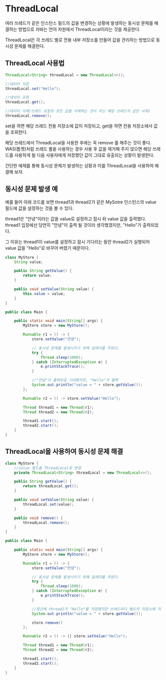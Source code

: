 # ThreadLocal

여러 쓰레드가 같은 인스턴스 필드의 값을 변경하는 상황에 발생하는 동시성 문제를 해결하는 방법으로 자바는 언어 차원에서 ThreadLocal이라는 것을 제공한다.

ThreadLocal은 각 쓰레드 별로 전용 내부 저장소를 만들어 값을 관리하는 방법으로 동시성 문제를 해결한다.

## ThreadLocal 사용법
```java
ThreadLocal<String> threadLocal = new ThreadLocal<>();

//데이터 저장
threadLocal.set("Hello");

//데이터 조회
threadLocal.get();

//데이터 삭제(쓰레드 로컬의 모든 값을 삭제하는 것이 아닌 해당 쓰레드의 값만 삭제)
threadLocal.remove();
```
set을 하면 해당 쓰레드 전용 저장소에 값이 저장되고, get을 하면 전용 저장소에서 값을 조회한다.

해당 쓰레드에서 ThreadLocal을 사용한 후에는 꼭 remove 를 해주는 것이 좋다. WAS(톰켓)처럼 쓰레드 풀을 사용하는 경우 사용 후 값을 제거해 주지 않으면 해당 쓰레드를 사용하게 될 다음 사용자에게 저장했던 값이 그대로 유출되는 상황이 발생한다.

간단한 예제를 통해 동시성 문제가 발생하는 상황과 이를 ThreadLocal을 사용하여 해결해 보자.

## 동시성 문제 발생 예
예를 들어 아래 코드를 보면 thread1과 thread2가 같은 MySotre 인스턴스의 value 필드에 값을 설정하는 것을 볼 수 있다.

thread1은 "안녕"이라는 값을 value로 설정하고 잠시 뒤 value 값을 출력했다. thread1 입장에선 당연히 "안녕"이 출력 될 것이라 생각했겠지만, "Hello"가 출력되었다.

그 이유는 thread1이 value를 설정하고 잠시 기다리는 동안 thread2가 실행되어 value 값을 "Hello"로 바꾸어 버렸기 때문이다.
```java
class MyStore {
    String value;

    public String getValue() {
        return value;
    }

    public void setValue(String value) {
        this.value = value;
    }
}

public class Main {

    public static void main(String[] args) {
        MyStore store = new MyStore();

        Runnable r1 = () -> {
            store.setValue("안녕");

            // 동시성 문제를 발생시키기 위해 딜레이를 주었다.
            try {
                Thread.sleep(1000);
            } catch (InterruptedException e) {
                e.printStackTrace();
            }

            //"안녕"이 출력되길 기대했지만, "Hello"가 출력
            System.out.println("value = " + store.getValue());
        };

        Runnable r2 = () -> store.setValue("Hello");

        Thread thread1 = new Thread(r1);
        Thread thread2 = new Thread(r2);

        thread1.start();
        thread2.start();
    }
}
```

## ThreadLocal을 사용하여 동시성 문제 해결
```java
class MyStore {
    //value 필드를 ThreadLocal로 변경
    private ThreadLocal<String> threadLocal = new ThreadLocal<>();

    public String getValue() {
        return threadLocal.get();
    }

    public void setValue(String value) {
        threadLocal.set(value);
    }

    public void remove() {
        threadLocal.remove();
    }
}

public class Main {

    public static void main(String[] args) {
        MyStore store = new MyStore();

        Runnable r1 = () -> {
            store.setValue("안녕");

            // 동시성 문제를 발생시키기 위해 딜레이를 주었다.
            try {
                Thread.sleep(1000);
            } catch (InterruptedException e) {
                e.printStackTrace();
            }

            //중간에 thread2가 "Hello"를 저장했지만 쓰레드마다 별도의 저장소에 저장되기 때문에 정상적으로 "안녕" 출력
            System.out.println("value = " + store.getValue());

            store.remove()
        };

        Runnable r2 = () -> {} store.setValue("Hello");

        Thread thread1 = new Thread(r1);
        Thread thread2 = new Thread(r2);

        thread1.start();
        thread2.start();
    }
}
```
